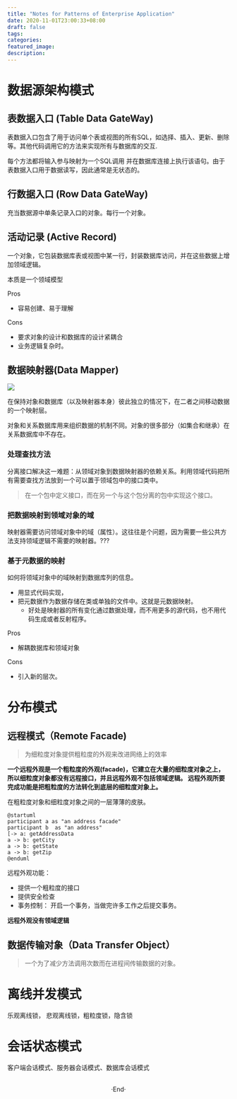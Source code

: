 ```yaml
---
title: "Notes for Patterns of Enterprise Application"
date: 2020-11-01T23:00:33+08:00
draft: false
tags: 
categories: 
featured_image: 
description: 
---
```


# 数据源架构模式

## 表数据入口 (Table Data GateWay)
表数据入口包含了用于访问单个表或视图的所有SQL，如选择、插入、更新、删除等。其他代码调用它的方法来实现所有与数据库的交互.

每个方法都将输入参与映射为一个SQL调用 并在数据库连接上执行该语句。由于表数据入口用于数据读写，因此通常是无状态的。

## 行数据入口 (Row Data GateWay)
充当数据源中单条记录入口的对象。每行一个对象。

## 活动记录 (Active Record)
一个对象，它包装数据库表或视图中某一行，封装数据库访问，并在这些数据上增加领域逻辑。

本质是一个领域模型

Pros
- 容易创建、易于理解

Cons
- 要求对象的设计和数据库的设计紧耦合
- 业务逻辑复杂时。

## 数据映射器(Data Mapper)
![](https://hyvi.github.io/blog-images/20201107/data-mapping.png)

在保持对象和数据库（以及映射器本身）彼此独立的情况下，在二者之间移动数据的一个映射层。

对象和关系数据库用来组织数据的机制不同。对象的很多部分（如集合和继承）在关系数据库中不存在。

### 处理查找方法
分离接口解决这一难题：从领域对象到数据映射器的依赖关系。利用领域代码把所有需要查找方法放到一个可以置于领域包中的接口类中。

> 在一个包中定义接口，而在另一个与这个包分离的包中实现这个接口。

### 把数据映射到领域对象的域
映射器需要访问领域对象中的域（属性）。这往往是个问题，因为需要一些公共方法支持领域逻辑不需要的映射器。??? 

### 基于元数据的映射
如何将领域对象中的域映射到数据库列的信息。

- 用显式代码实现，
- 把元数据作为数据存储在类或单独的文件中。这就是元数据映射。
    - 好处是映射器的所有变化通过数据处理，而不用更多的源代码，也不用代码生成或者反射程序。

Pros
- 解耦数据库和领域对象

Cons
- 引入新的层次。

# 分布模式

## 远程模式（Remote Facade)

> 为细粒度对象提供粗粒度的外观来改进网络上的效率


**一个远程外观是一个粗粒度的外观(facade)，它建立在大量的细粒度对象之上，所以细粒度对象都没有远程接口，并且远程外观不包括领域逻辑。 远程外观所要完成功能是把粗粒度的方法转化到底层的细粒度对象上。**

在粗粒度对象和细粒度对象之间的一层薄薄的皮肤。

```plantuml
@startuml
participant a as "an address facade"
participant b  as "an address" 
[-> a: getAddressData 
a -> b: getCity 
a -> b: getState
a -> b: getZip
@enduml
```

远程外观功能： 

- 提供一个粗粒度的接口
- 提供安全检查
- 事务控制： 开启一个事务，当做完许多工作之后提交事务。

**远程外观没有领域逻辑**


## 数据传输对象（Data Transfer Object）

> 一个为了减少方法调用次数而在进程间传输数据的对象。

# 离线并发模式
乐观离线锁， 悲观离线锁，粗粒度锁，隐含锁


# 会话状态模式

客户端会话模式、服务器会话模式、数据库会话模式




<br>

<center>  ·End·  </center>
